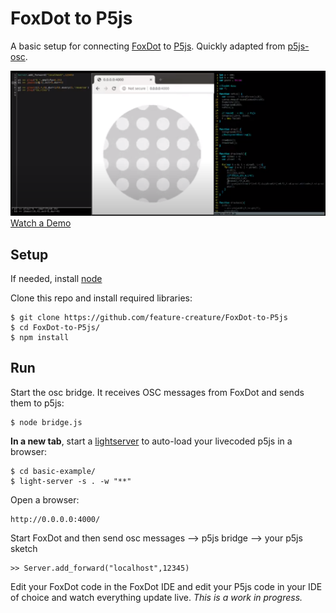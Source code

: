 # FoxDot to P5js

A basic setup for connecting [FoxDot](https://foxdot.org/) to [P5js](https://p5js.org/). Quickly adapted from [p5js-osc](https://github.com/genekogan/p5js-osc).

[![FoxDot to P5js](foxdot-to-p5js.png)](https://www.youtube.com/watch?v=xFRPgRY7IIU)
[Watch a Demo](https://www.youtube.com/watch?v=xFRPgRY7IIU)

## Setup

If needed, install [node](https://nodejs.org/)

Clone this repo and install required libraries:

	$ git clone https://github.com/feature-creature/FoxDot-to-P5js
	$ cd FoxDot-to-P5js/
	$ npm install

## Run
  
Start the osc bridge. It receives OSC messages from FoxDot and sends them to p5js:

    $ node bridge.js
    
__In a new tab__, start a [lightserver](https://www.npmjs.com/package/light-server) to auto-load your livecoded p5js in a browser:

    $ cd basic-example/
    $ light-server -s . -w "**"
    
Open a browser:

    http://0.0.0.0:4000/
    
Start FoxDot and then send osc messages --> p5js bridge --> your p5js sketch

    >> Server.add_forward("localhost",12345)
  
Edit your FoxDot code in the FoxDot IDE and edit your P5js code in your IDE of choice and watch everything update live.
*This is a work in progress.* 
